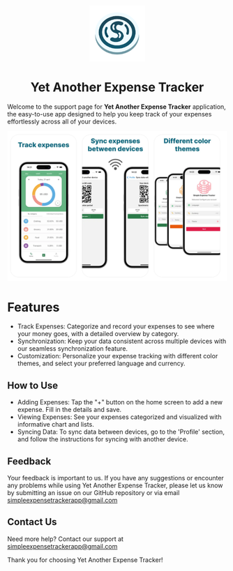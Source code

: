 <div align="center">
    <img src="docs/static/adaptive-icon.png" height="128px"/>
    <h1 align="center">Yet Another Expense Tracker</h1>
</div>


Welcome to the support page for **Yet Another Expense Tracker** application, the easy-to-use app designed to help you keep track of your expenses effortlessly across all of your devices.

<img src="docs/static/screenshots.png" />

# Features

 - Track Expenses: Categorize and record your expenses to see where your money goes, with a detailed overview by category.
 - Synchronization: Keep your data consistent across multiple devices with our seamless synchronization feature.
 - Customization: Personalize your expense tracking with different color themes, and select your preferred language and currency.

## How to Use

 - Adding Expenses: Tap the "+" button on the home screen to add a new expense. Fill in the details and save.
 - Viewing Expenses: See your expenses categorized and visualized with informative chart and lists.
 - Syncing Data: To sync data between devices, go to the 'Profile' section, and follow the instructions for syncing with another device.


## Feedback

Your feedback is important to us. If you have any suggestions or encounter any problems while using Yet Another Expense Tracker, please let us know by submitting an issue on our GitHub repository or via email simpleexpensetrackerapp@gmail.com

## Contact Us

Need more help? Contact our support at simpleexpensetrackerapp@gmail.com

Thank you for choosing Yet Another Expense Tracker!
